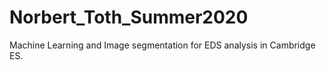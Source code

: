 # Norbert_Toth_Summer2020
Machine Learning and Image segmentation for EDS analysis in Cambridge ES.
